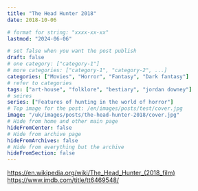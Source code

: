 ```yaml
---
title: "The Head Hunter 2018"
date: 2018-10-06

# format for string: "xxxx-xx-xx"
lastmod: "2024-06-06"

# set false when you want the post publish
draft: false
# one category: ["category-1"]
# more categories: ["category-1", "category-2", ...]
categories: ["Movies", "Horror", "Fantasy", "Dark fantasy"]
# refer to categories
tags: ["art-house", "folklore", "bestiary", "jordan downey"]
# seires
series: ["Features of hunting in the world of horror"]
# Top image for the post: /en/images/posts/test/cover.jpg
image: "/uk/images/posts/the-head-hunter-2018/cover.jpg"
# Hide from home and other main page
hideFromCenter: false
# Hide from archive page
hideFromArchives: false
# Hide from everything but the archive
hideFromSection: false
---
```

https://en.wikipedia.org/wiki/The_Head_Hunter_(2018_film)
https://www.imdb.com/title/tt6469548/
<!--more-->